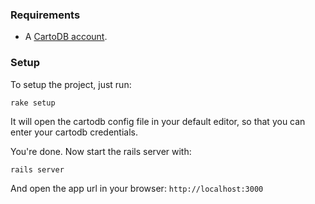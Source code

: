 ### Requirements

- A [CartoDB account](http://www.cartodb.com).

### Setup

To setup the project, just run:

    rake setup

It will open the cartodb config file in your default editor, so that you can enter your cartodb credentials.

You're done. Now start the rails server with:

    rails server

And open the app url in your browser: `http://localhost:3000`
